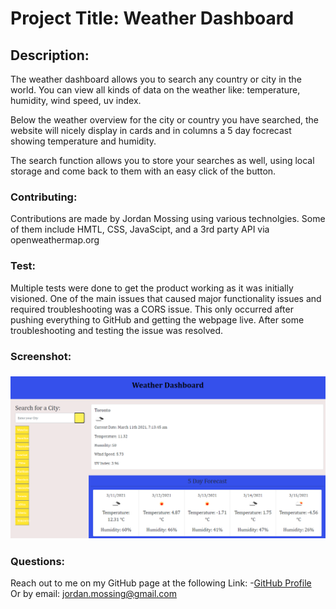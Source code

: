 # Project Title: Weather Dashboard

## Description: 
The weather dashboard allows you to search any country or city in the world. You can view all kinds of data on the weather like: temperature, humidity, wind speed, uv index.

Below the weather overview for the city or country you have searched, the website will nicely display in cards and in columns a 5 day focrecast showing temperature and humidity.

The search function allows you to store your searches as well, using local storage and come back to them with an easy click of the button.

 ### Contributing:
 Contributions are made by Jordan Mossing using various technolgies. Some of them include HMTL, CSS, JavaScipt, and a 3rd party API via openweathermap.org

### Test:
Multiple tests were done to get the product working as it was initially visioned. One of the main issues that caused major functionality issues and required troubleshooting was a CORS issue. This only occurred after pushing everything to GitHub and getting the webpage live. After some troubleshooting and testing the issue was resolved.

### Screenshot:
 
### ![Image](./weatherdash.PNG)

### Questions:
 
Reach out to me on my GitHub page at the following Link:
 -[GitHub Profile](https://github.com/jmo1point0)    
 Or by email: jordan.mossing@gmail.com



